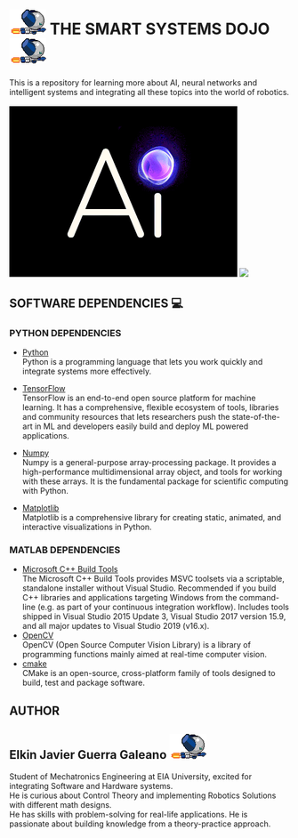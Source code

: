 # <img src="https://github.com/Elkinmt19/smart-systems-dojo/blob/main/assets/imgs/robotboy_fly.gif"/> THE SMART SYSTEMS DOJO <img src="https://github.com/Elkinmt19/smart-systems-dojo/blob/main/assets/imgs/robotboy_fly.gif"/>

This is a repository for learning more about AI, neural networks and intelligent systems and integrating all these topics into the world of robotics. <br>  
 <img src="https://github.com/Elkinmt19/smart-systems-dojo/blob/main/assets/imgs/ai-sun-type.gif"
      width="410"/>
 <img src="https://github.com/Elkinmt19/smart-systems-dojo/blob/main/assets/imgs/ai-sleeping.gif"
      width="410"/>

## SOFTWARE DEPENDENCIES :computer:
### PYTHON DEPENDENCIES
* [Python](https://www.python.org/) <br>
Python is a programming language that lets you work quickly and integrate systems more effectively.  

* [TensorFlow](https://www.tensorflow.org/) <br>
TensorFlow is an end-to-end open source platform for machine learning. It has a comprehensive, flexible ecosystem of tools, libraries and community resources that lets researchers push the state-of-the-art in ML and developers easily build and deploy ML powered applications.
* [Numpy](https://numpy.org/) <br>
Numpy is a general-purpose array-processing package. It provides a high-performance multidimensional array object, and tools for working with these arrays. It is the fundamental package for scientific computing with Python.

* [Matplotlib](https://matplotlib.org/) <br>
Matplotlib is a comprehensive library for creating static, animated, and interactive visualizations in Python.

### MATLAB DEPENDENCIES
* [Microsoft C++ Build Tools](https://visualstudio.microsoft.com/visual-cpp-build-tools/) <br>
The Microsoft C++ Build Tools provides MSVC toolsets via a scriptable, standalone installer without Visual Studio. Recommended if you build C++ libraries and applications targeting Windows from the command-line (e.g. as part of your continuous integration workflow). Includes tools shipped in Visual Studio 2015 Update 3, Visual Studio 2017 version 15.9, and all major updates to Visual Studio 2019 (v16.x). 
* [OpenCV](https://opencv.org/) <br>
OpenCV (Open Source Computer Vision Library) is a library of programming functions mainly aimed at real-time computer vision.
* [cmake](https://cmake.org/) <br>
CMake is an open-source, cross-platform family of tools designed to build, test and package software. 

## AUTHOR

## Elkin Javier Guerra Galeano <img src="https://github.com/Elkinmt19/computer-vision-dojo/blob/main/assets/imgs/robotboy_fly.gif"/>

Student of Mechatronics Engineering at EIA University, excited for integrating Software and Hardware systems. <br>
He is curious about Control Theory and implementing Robotics Solutions with different math designs. <br>
He has skills with problem-solving for real-life applications. He is passionate about building knowledge from a theory-practice approach. <br>

